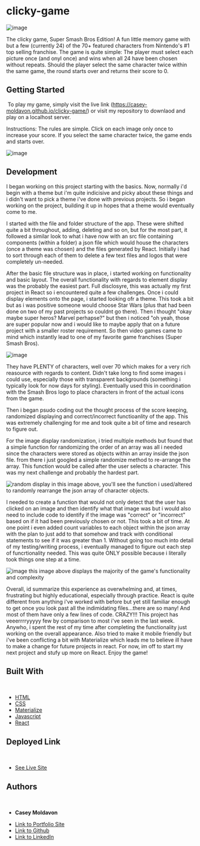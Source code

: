 # clicky-game

![image](./src/components/images/smash-logo.jpg)

The clicky game, Super Smash Bros Edition! A fun little memory game with but a few (currently 24) of the 70+ featured characters from Nintendo's #1 top selling franchise. The game is quite simple: The player must select each picture once (and onyl once) and wins when all 24 have been chosen without repeats. Should the player select the same character twice within the same game, the round starts over and returns their score to 0.
​
## Getting Started
​
To play my game, simply visit the live link (https://casey-moldavon.github.io/clicky-game/) or visit my repository to downlaod and play on a localhost server.

Instructions:
The rules are simple. Click on each image only once to increase your score. If you select the same character twice, the game ends and starts over.

![image](./src/components/images/full-game.png)



## Development

I began working on this project starting with the basics. Now, normally i'd begin with a theme but i'm quite indicisive and picky about these things and i didn't want to pick a theme i've done with previous projects. So i began working on the project, building it up in hopes that a theme would eventually come to me.

I started with the file and folder structure of the app. These were shifted quite a bit throughout, adding, deleting and so on, but for the most part, it followed a similar look to what i have now with an src file containing components (within a folder) a json file which would house the characters (once a theme was chosen) and the files generated by React. Initially i had to sort through each of them to delete a few text files and logos that were completely un-needed.

After the basic file structure was in place, i started working on functionality and basic layout. The overall functionality with regards to element display was the probably the easiest part. Full disclosyre, this was actually my first project in React so i encountered quite a few challenges. Once i could display elements onto the page, i started looking ofr a theme. This took a bit but as i was positive someone would choose Star Wars (plus that had been done on two of my past projects so couldnt go there). Then i thought "okay maybe super heros? Marvel perhapse?" but then i noticed "oh yeah, those are super popular now and i would like to maybe apply that on a future project with a smaller roster requirement. So then video games came to mind which instantly lead to one of my favorite game franchises (Super Smash Bros).


![image](./src/components/images/smashbros.png)


They have PLENTY of characters, well over 70 which makes for a very rich reasource with regards to content. Didn't take long to find some images i could use, especially those with transparent backgrounds (something i typically look for now days for styling). Eventually used this in coordination with the Smash Bros logo to place characters in front of the actual icons from the game.

Then i began psudo coding out the thought process of the score keeping, randomized displaying and correct/incorrect functioanlity of the app. This was extremely challenging for me and took quite a bit of time and research to figure out.

For the image display randomization, i tried multiple methods but found that a simple function for randomizing the order of an array was all i needed since the characters were stored as objects within an array inside the json file. from there i just googled a simple randomize method to re-arrange the array. This function would be called after the user selects a character. This was my next challenge and probably the hardest part.

![random display](./src/components/images/code-1.png)
in this image above, you'll see the function i used/altered to randomly rearrange the json array of character objects.


I needed to create a function that would not only detect that the user has clicked on an image and then identify what that image was but i would also need to include code to identify if the image was "correct" or "incorrect" based on if it had been previously chosen or not. This took a bit of time. At one point i even added count variables to each object within the json array with the plan to just add to that somehow and track with conditional statements to see if it was greater than 1. Without going too much into detail of my testing/writing process, i eventually managed to figure out each step of funcrtionality needed. This was quite ONLY possible because i literally took things one step at a time.

![image](./src/components/images/code-2.png)
this image above displays the majority of the game's functionality and complexity


Overall, id summarize this experience as overwhelming and, at times, frustrating but highly educational, especially through practice. React is quite different from anything i've worked with before but yet still familiar enough to get once you look past all the indimidating files...there are so many! And most of them have only a few lines of code. CRAZY!!! This project has veeerrrryyyyy few by comparison to most i've seen in the last week. Anywho, i spent the rest of my time after completing the functionality just working on the overall appearance. Also tried to make it mobile friendly but i've been conflicting a bit with Materialize which leads me to believe ill have to make a change for future projects in react. For now, im off to start my next project and stufy up more on React. Enjoy the game!


## Built With
​
* [HTML](https://developer.mozilla.org/en-US/docs/Web/HTML)
* [CSS](https://developer.mozilla.org/en-US/docs/Web/CSS)
* [Materialize](https://materializecss.com/)
* [Javascript](https://developer.mozilla.org/en-US/docs/Web/JavaScript)
* [React](https://reactjs.org/)
​

## Deployed Link
​
* [See Live Site](https://casey-moldavon.github.io/clicky-game/)
​
​
## Authors
​
* **Casey Moldavon** 
​
- [Link to Portfolio Site](https://casey-moldavon.github.io/updated-portfolio-2/)
- [Link to Github](https://github.com/casey-moldavon/clicky-game)
- [Link to LinkedIn](https://www.linkedin.com/in/casey-moldavon-442a1761/)
​
